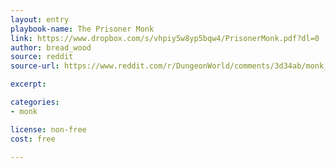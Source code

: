```yaml
---
layout: entry
playbook-name: The Prisoner Monk
link: https://www.dropbox.com/s/vhpiy5w8yp5bqw4/PrisonerMonk.pdf?dl=0
author: bread_wood
source: reddit
source-url: https://www.reddit.com/r/DungeonWorld/comments/3d34ab/monk_class/?st=jce1a3kr&sh=226e379d

excerpt:

categories:
- monk

license: non-free
cost: free

---
```

